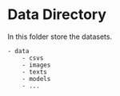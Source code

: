 # Data Directory

In this folder store the datasets.

```commandline
- data
    - csvs
    - images
    - texts
    - models
    - ...
```
